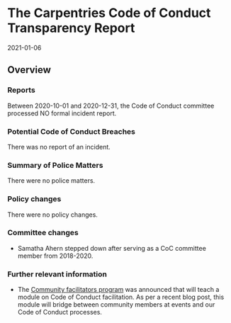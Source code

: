 # The Carpentries Code of Conduct Transparency Report

2021-01-06

## Overview

### Reports

Between 2020-10-01 and 2020-12-31, the Code of Conduct committee processed NO formal incident report. 

### Potential Code of Conduct Breaches

There was no report of an incident.

### Summary of Police Matters

There were no police matters.

### Policy changes

There were no policy changes.  
 
### Committee changes

- Samatha Ahern stepped down after serving as a CoC committee member from 2018-2020.

### Further relevant information

- The [Community facilitators program](https://carpentries.org/blog/2020/09/introducing-community-facilitators-program/) was announced that will teach a module on Code of Conduct facilitation. As per a recent blog post, this module will bridge between community members at events and our Code of Conduct processes.
